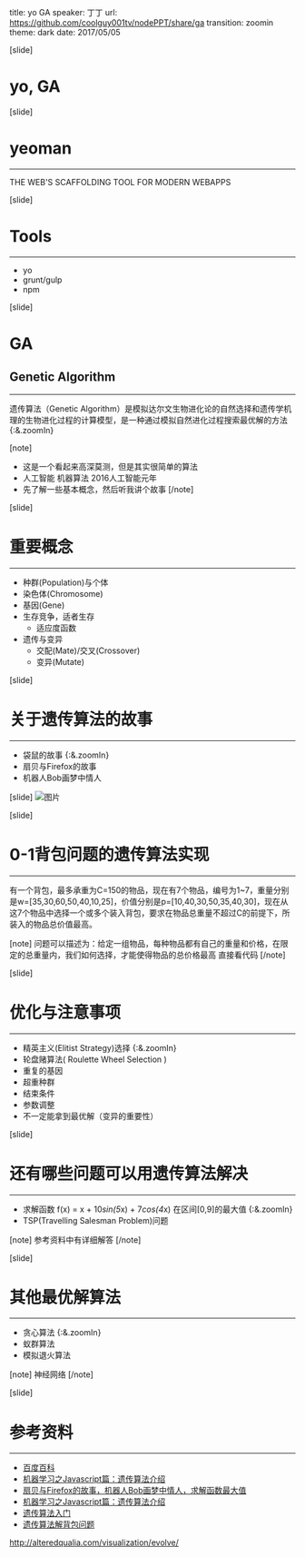 title: yo GA
speaker: 丁丁
url: https://github.com/coolguy001tv/nodePPT/share/ga
transition: zoomin
theme: dark
date: 2017/05/05





[slide]
# yo, GA


[slide]
# yeoman
----
THE WEB'S SCAFFOLDING TOOL FOR MODERN WEBAPPS

[slide]
# Tools
----
* yo
* grunt/gulp
* npm

[slide]
# GA
## Genetic Algorithm
---
遗传算法（Genetic Algorithm）是模拟达尔文生物进化论的自然选择和遗传学机理的生物进化过程的计算模型，是一种通过模拟自然进化过程搜索最优解的方法  {:&.zoomIn}



[note]
* 这是一个看起来高深莫测，但是其实很简单的算法
* 人工智能 机器算法 2016人工智能元年
* 先了解一些基本概念，然后听我讲个故事
[/note]

[slide]
# 重要概念
-----
* 种群(Population)与个体
* 染色体(Chromosome)
* 基因(Gene)
* 生存竞争，适者生存
    * 适应度函数
* 遗传与变异
    * 交配(Mate)/交叉(Crossover)
    * 变异(Mutate)

[slide]
# 关于遗传算法的故事
----
* 袋鼠的故事  {:&.zoomIn}
* 扇贝与Firefox的故事
* 机器人Bob画梦中情人


[slide]
![图片](/flow.png)



[slide]
# 0-1背包问题的遗传算法实现
------
有一个背包，最多承重为C=150的物品，现在有7个物品，编号为1~7，重量分别是w=[35,30,60,50,40,10,25]，价值分别是p=[10,40,30,50,35,40,30]，现在从这7个物品中选择一个或多个装入背包，要求在物品总重量不超过C的前提下，所装入的物品总价值最高。

[note]
问题可以描述为：给定一组物品，每种物品都有自己的重量和价格，在限定的总重量内，我们如何选择，才能使得物品的总价格最高
直接看代码
[/note]


[slide]
# 优化与注意事项
-----
* 精英主义(Elitist Strategy)选择 {:&.zoomIn}
* 轮盘赌算法( Roulette Wheel Selection )
* 重复的基因
* 超重种群
* 结束条件
* 参数调整
* 不一定能拿到最优解（变异的重要性）


[slide]
# 还有哪些问题可以用遗传算法解决
-----
* 求解函数 f(x) = x + 10*sin(5*x) + 7*cos(4*x) 在区间[0,9]的最大值  {:&.zoomIn}
* TSP(Travelling Salesman Problem)问题


[note]
参考资料中有详细解答
[/note]

[slide]
# 其他最优解算法
-----
* 贪心算法  {:&.zoomIn}
* 蚁群算法
* 模拟退火算法


[note]
神经网络
[/note]


[slide]
# 参考资料
-----
* [百度百科](http://baike.baidu.com/link?url=A3AiO7aWvh5tNzI78zySqIYwJP97rG8LyWb5xZrYcdEOx6gZjTyuf3qbyhuvB3bapLYMgZJmjV1XIWocknQzKMaUP_lZuDI90cSit9HAGkvyCYwW8md93zC9gXJC8Az4)
* [机器学习之Javascript篇：遗传算法介绍](http://www.cnblogs.com/wangweiqiang/p/5039525.html)
* [扇贝与Firefox的故事，机器人Bob画梦中情人，求解函数最大值](https://www.zhihu.com/question/23293449)
* [机器学习之Javascript篇：遗传算法介绍](http://www.cnblogs.com/wangweiqiang/p/5039525.html)
* [遗传算法入门](http://www.cnblogs.com/heaad/archive/2010/12/23/1914725.html)
* [遗传算法解背包问题](https://segmentfault.com/a/1190000004989612)

http://alteredqualia.com/visualization/evolve/